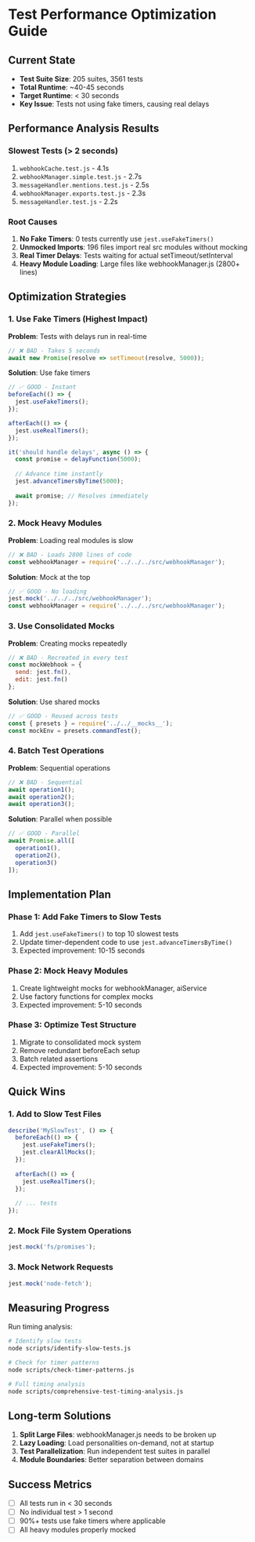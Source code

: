 # Test Performance Optimization Guide

## Current State

- **Test Suite Size**: 205 suites, 3561 tests
- **Total Runtime**: ~40-45 seconds
- **Target Runtime**: < 30 seconds
- **Key Issue**: Tests not using fake timers, causing real delays

## Performance Analysis Results

### Slowest Tests (> 2 seconds)
1. `webhookCache.test.js` - 4.1s
2. `webhookManager.simple.test.js` - 2.7s
3. `messageHandler.mentions.test.js` - 2.5s
4. `webhookManager.exports.test.js` - 2.3s
5. `messageHandler.test.js` - 2.2s

### Root Causes
1. **No Fake Timers**: 0 tests currently use `jest.useFakeTimers()`
2. **Unmocked Imports**: 196 files import real src modules without mocking
3. **Real Timer Delays**: Tests waiting for actual setTimeout/setInterval
4. **Heavy Module Loading**: Large files like webhookManager.js (2800+ lines)

## Optimization Strategies

### 1. Use Fake Timers (Highest Impact)

**Problem**: Tests with delays run in real-time
```javascript
// ❌ BAD - Takes 5 seconds
await new Promise(resolve => setTimeout(resolve, 5000));
```

**Solution**: Use fake timers
```javascript
// ✅ GOOD - Instant
beforeEach(() => {
  jest.useFakeTimers();
});

afterEach(() => {
  jest.useRealTimers();
});

it('should handle delays', async () => {
  const promise = delayFunction(5000);
  
  // Advance time instantly
  jest.advanceTimersByTime(5000);
  
  await promise; // Resolves immediately
});
```

### 2. Mock Heavy Modules

**Problem**: Loading real modules is slow
```javascript
// ❌ BAD - Loads 2800 lines of code
const webhookManager = require('../../../src/webhookManager');
```

**Solution**: Mock at the top
```javascript
// ✅ GOOD - No loading
jest.mock('../../../src/webhookManager');
const webhookManager = require('../../../src/webhookManager');
```

### 3. Use Consolidated Mocks

**Problem**: Creating mocks repeatedly
```javascript
// ❌ BAD - Recreated in every test
const mockWebhook = {
  send: jest.fn(),
  edit: jest.fn()
};
```

**Solution**: Use shared mocks
```javascript
// ✅ GOOD - Reused across tests
const { presets } = require('../../__mocks__');
const mockEnv = presets.commandTest();
```

### 4. Batch Test Operations

**Problem**: Sequential operations
```javascript
// ❌ BAD - Sequential
await operation1();
await operation2();
await operation3();
```

**Solution**: Parallel when possible
```javascript
// ✅ GOOD - Parallel
await Promise.all([
  operation1(),
  operation2(),
  operation3()
]);
```

## Implementation Plan

### Phase 1: Add Fake Timers to Slow Tests
1. Add `jest.useFakeTimers()` to top 10 slowest tests
2. Update timer-dependent code to use `jest.advanceTimersByTime()`
3. Expected improvement: 10-15 seconds

### Phase 2: Mock Heavy Modules
1. Create lightweight mocks for webhookManager, aiService
2. Use factory functions for complex mocks
3. Expected improvement: 5-10 seconds

### Phase 3: Optimize Test Structure
1. Migrate to consolidated mock system
2. Remove redundant beforeEach setup
3. Batch related assertions
4. Expected improvement: 5-10 seconds

## Quick Wins

### 1. Add to Slow Test Files
```javascript
describe('MySlowTest', () => {
  beforeEach(() => {
    jest.useFakeTimers();
    jest.clearAllMocks();
  });
  
  afterEach(() => {
    jest.useRealTimers();
  });
  
  // ... tests
});
```

### 2. Mock File System Operations
```javascript
jest.mock('fs/promises');
```

### 3. Mock Network Requests
```javascript
jest.mock('node-fetch');
```

## Measuring Progress

Run timing analysis:
```bash
# Identify slow tests
node scripts/identify-slow-tests.js

# Check for timer patterns
node scripts/check-timer-patterns.js

# Full timing analysis
node scripts/comprehensive-test-timing-analysis.js
```

## Long-term Solutions

1. **Split Large Files**: webhookManager.js needs to be broken up
2. **Lazy Loading**: Load personalities on-demand, not at startup
3. **Test Parallelization**: Run independent test suites in parallel
4. **Module Boundaries**: Better separation between domains

## Success Metrics

- [ ] All tests run in < 30 seconds
- [ ] No individual test > 1 second
- [ ] 90%+ tests use fake timers where applicable
- [ ] All heavy modules properly mocked